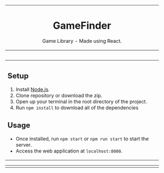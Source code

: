 <table align="center"><tr><td align="center" width="9999">
  
# GameFinder
Game Library - Made using React.

</td></tr></table>

<table align="left"><tr><td align="left" width="9999">
  
## Setup
1. Install [Node.js](https://nodejs.org/en/).
2. Clone repository or download the zip.
3. Open up your terminal in the root directory of the project. 
4. Run `npm install` to download all of the dependencies

## Usage
- Once installed, run `npm start` or `npm run start` to start the server.
- Access the web application at `localhost:8080`.

</td></tr></table>

<table align="center"><tr><td align="center" width="9999">
</td></tr></table>
